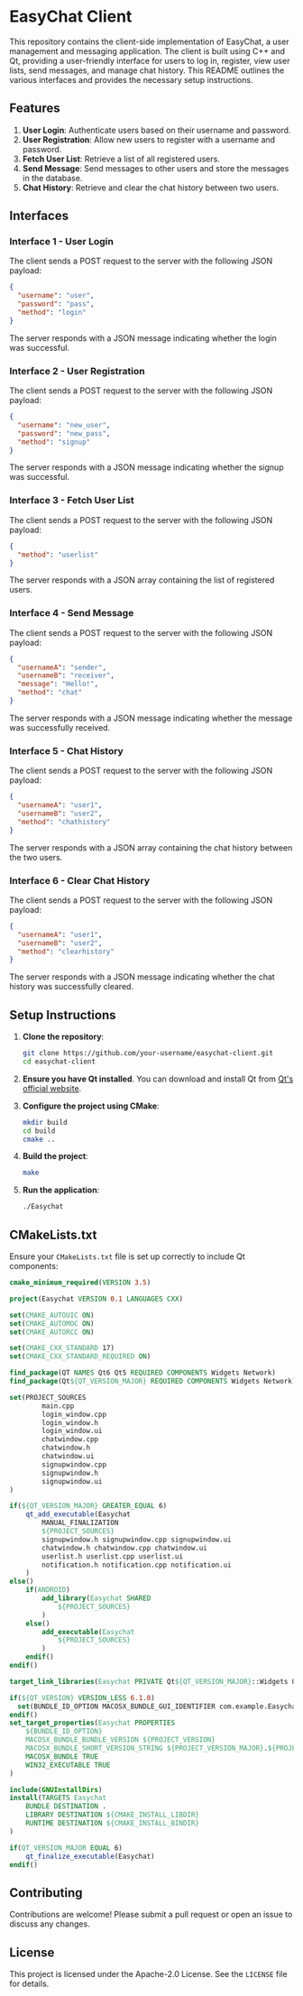 # EasyChat Client

This repository contains the client-side implementation of EasyChat, a user management and messaging application. The client is built using C++ and Qt, providing a user-friendly interface for users to log in, register, view user lists, send messages, and manage chat history. This README outlines the various interfaces and provides the necessary setup instructions.

## Features

1. **User Login**: Authenticate users based on their username and password.
2. **User Registration**: Allow new users to register with a username and password.
3. **Fetch User List**: Retrieve a list of all registered users.
4. **Send Message**: Send messages to other users and store the messages in the database.
5. **Chat History**: Retrieve and clear the chat history between two users.

## Interfaces

### Interface 1 - User Login

The client sends a POST request to the server with the following JSON payload:

```json
{
  "username": "user",
  "password": "pass",
  "method": "login"
}
```

The server responds with a JSON message indicating whether the login was successful.

### Interface 2 - User Registration

The client sends a POST request to the server with the following JSON payload:

```json
{
  "username": "new_user",
  "password": "new_pass",
  "method": "signup"
}
```

The server responds with a JSON message indicating whether the signup was successful.

### Interface 3 - Fetch User List

The client sends a POST request to the server with the following JSON payload:

```json
{
  "method": "userlist"
}
```

The server responds with a JSON array containing the list of registered users.

### Interface 4 - Send Message

The client sends a POST request to the server with the following JSON payload:

```json
{
  "usernameA": "sender",
  "usernameB": "receiver",
  "message": "Hello!",
  "method": "chat"
}
```

The server responds with a JSON message indicating whether the message was successfully received.

### Interface 5 - Chat History

The client sends a POST request to the server with the following JSON payload:

```json
{
  "usernameA": "user1",
  "usernameB": "user2",
  "method": "chathistory"
}
```

The server responds with a JSON array containing the chat history between the two users.

### Interface 6 - Clear Chat History

The client sends a POST request to the server with the following JSON payload:

```json
{
  "usernameA": "user1",
  "usernameB": "user2",
  "method": "clearhistory"
}
```

The server responds with a JSON message indicating whether the chat history was successfully cleared.

## Setup Instructions

1. **Clone the repository**:
   ```sh
   git clone https://github.com/your-username/easychat-client.git
   cd easychat-client
   ```

2. **Ensure you have Qt installed**. You can download and install Qt from [Qt's official website](https://www.qt.io/download).

3. **Configure the project using CMake**:
   ```sh
   mkdir build
   cd build
   cmake ..
   ```

4. **Build the project**:
   ```sh
   make
   ```

5. **Run the application**:
   ```sh
   ./Easychat
   ```

## CMakeLists.txt

Ensure your `CMakeLists.txt` file is set up correctly to include Qt components:

```cmake
cmake_minimum_required(VERSION 3.5)

project(Easychat VERSION 0.1 LANGUAGES CXX)

set(CMAKE_AUTOUIC ON)
set(CMAKE_AUTOMOC ON)
set(CMAKE_AUTORCC ON)

set(CMAKE_CXX_STANDARD 17)
set(CMAKE_CXX_STANDARD_REQUIRED ON)

find_package(QT NAMES Qt6 Qt5 REQUIRED COMPONENTS Widgets Network)
find_package(Qt${QT_VERSION_MAJOR} REQUIRED COMPONENTS Widgets Network)

set(PROJECT_SOURCES
        main.cpp
        login_window.cpp
        login_window.h
        login_window.ui
        chatwindow.cpp
        chatwindow.h
        chatwindow.ui
        signupwindow.cpp
        signupwindow.h
        signupwindow.ui
)

if(${QT_VERSION_MAJOR} GREATER_EQUAL 6)
    qt_add_executable(Easychat
        MANUAL_FINALIZATION
        ${PROJECT_SOURCES}
        signupwindow.h signupwindow.cpp signupwindow.ui
        chatwindow.h chatwindow.cpp chatwindow.ui
        userlist.h userlist.cpp userlist.ui
        notification.h notification.cpp notification.ui
    )
else()
    if(ANDROID)
        add_library(Easychat SHARED
            ${PROJECT_SOURCES}
        )
    else()
        add_executable(Easychat
            ${PROJECT_SOURCES}
        )
    endif()
endif()

target_link_libraries(Easychat PRIVATE Qt${QT_VERSION_MAJOR}::Widgets Qt${QT_VERSION_MAJOR}::Network)

if(${QT_VERSION} VERSION_LESS 6.1.0)
  set(BUNDLE_ID_OPTION MACOSX_BUNDLE_GUI_IDENTIFIER com.example.Easychat)
endif()
set_target_properties(Easychat PROPERTIES
    ${BUNDLE_ID_OPTION}
    MACOSX_BUNDLE_BUNDLE_VERSION ${PROJECT_VERSION}
    MACOSX_BUNDLE_SHORT_VERSION_STRING ${PROJECT_VERSION_MAJOR}.${PROJECT_VERSION_MINOR}
    MACOSX_BUNDLE TRUE
    WIN32_EXECUTABLE TRUE
)

include(GNUInstallDirs)
install(TARGETS Easychat
    BUNDLE DESTINATION .
    LIBRARY DESTINATION ${CMAKE_INSTALL_LIBDIR}
    RUNTIME DESTINATION ${CMAKE_INSTALL_BINDIR}
)

if(QT_VERSION_MAJOR EQUAL 6)
    qt_finalize_executable(Easychat)
endif()
```

## Contributing

Contributions are welcome! Please submit a pull request or open an issue to discuss any changes.

## License

This project is licensed under the Apache-2.0 License. See the `LICENSE` file for details.